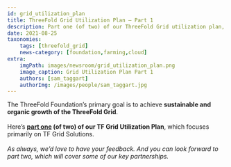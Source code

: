 ```yaml
---
id: grid_utilization_plan
title: ThreeFold Grid Utilization Plan – Part 1
description: Part one (of two) of our ThreeFold Grid utilization plan, focusing on TF Grid solutions.
date: 2021-08-25
taxonomies:
    tags: [threefold_grid]
    news-category: [foundation,farming,cloud]
extra:
    imgPath: images/newsroom/grid_utilization_plan.png
    image_caption: Grid Utilization Plan Part 1
    authors: [sam_taggart]
    authorImg: /images/people/sam_taggart.jpg
---
```


The ThreeFold Foundation’s primary goal is to achieve **sustainable and organic growth of the ThreeFold Grid**.
<br/>
<br/>
Here’s **[part one](https://forum.threefold.io/t/grid-utilization-plan-part-one/1157) (of two) of our TF Grid Utilization Plan**, which focuses primarily on TF Grid Solutions.
<br/>
<br/>
*As always, we’d love to have your feedback. And you can look forward to part two, which will cover some of our key partnerships.*